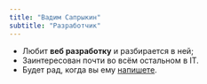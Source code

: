 ```yaml
---
title: "Вадим Сапрыкин"
subtitle: "Разработчик"
---
```


- Любит __веб разработку__ и разбирается в ней;
- Заинтересован почти во всём остальном в IT.
- Будет рад, когда вы ему [напишете](#contacts).
